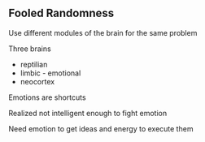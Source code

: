## Fooled Randomness

Use different modules of the brain for the same problem

Three brains
- reptilian
- limbic - emotional
- neocortex

Emotions are shortcuts

Realized not intelligent enough to fight emotion

Need emotion to get ideas and energy to execute them
